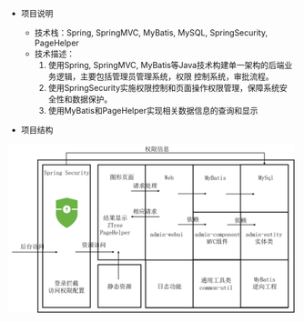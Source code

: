 - 项目说明
  - 技术栈：Spring, SpringMVC, MyBatis, MySQL, SpringSecurity, PageHelper 
  - 技术描述： 
    1. 使用Spring, SpringMVC, MyBatis等Java技术构建单一架构的后端业务逻辑，主要包括管理员管理系统，权限 控制系统，审批流程。 
    2. 使用SpringSecurity实施权限控制和页面操作权限管理，保障系统安全性和数据保护。 
    3. 使用MyBatis和PageHelper实现相关数据信息的查询和显示

- 项目结构
<img src=".\ZCW_MarkDownPhoto\后台结构示意图.png" alt="后台结构示意" style="zoom:100%;" />
